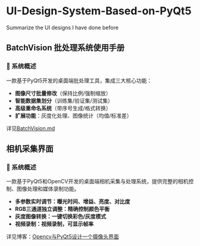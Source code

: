 # UI-Design-System-Based-on-PyQt5
Summarize the UI designs I have done before

## BatchVision 批处理系统使用手册

### 🌟 系统概述
一款基于PyQt5开发的桌面端批处理工具，集成三大核心功能：
- **图像尺寸批量修改**（保持比例/强制缩放）
- **智能数据集划分**（训练集/验证集/测试集）
- **高级重命名系统**（带序号生成/格式转换）
- **扩展功能**：灰度化处理、图像统计（均值/标准差）

详见[BatchVision.md](./instructions/BatchVision.md)

## 相机采集界面
### 🌟 系统概述
一款基于PyQt5和OpenCV开发的桌面端相机采集与处理系统，提供完整的相机控制、图像处理和媒体录制功能。
- **多参数实时调节：曝光时间、增益、亮度、对比度**
- **RGB三通道独立调整：精确控制颜色平衡**
- **灰度图像转换：一键切换彩色/灰度模式**
- **视频录制：视频录制，可显示帧率**

详见博客：[Opencv与PyQt5设计一个摄像头界面](https://blog.csdn.net/m0_62919535/article/details/135440358)
